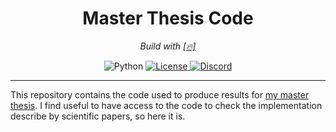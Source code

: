 <div align="center">
  <h1>Master Thesis Code</h1>
  <p><em>Build with <a href="https://github.com/S1M0N38/pytorch-template">[🔥]</a></em></p>

  <a>
    <img alt="Python" src="https://img.shields.io/badge/python-3.10-blue?style=for-the-badge&amp;logo=python">
  </a>
  <a href="https://github.com/S1M0N38/master-thesis-code/blob/main/LICENSESE">
    <img alt="License" src="https://img.shields.io/github/license/S1M0N38/master-thesis-code?style=for-the-badge&amp;color=ff69b4">
  </a>
  <a href="https://discord.com/users/S1M0N38#0317">
    <img alt="Discord" src="https://img.shields.io/static/v1?label=DISCORD&amp;message=DM&amp;color=blueviolet&amp;style=for-the-badge">
  </a>
</div>

-------------------------------------------------------------------------------

This repository contains the code used to produce results for [my master
thesis](https://github.com/S1M0N38/master-thesis). I find useful to have access
to the code to check the implementation describe by scientific papers, so here
it is.
